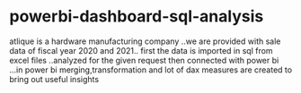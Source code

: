 # powerbi-dashboard-sql-analysis
atlique is a hardware manufacturing company ..we are provided with sale data of fiscal year 2020 and 2021..
 first the data is imported in sql from excel files ..analyzed for the given request then connected with power bi ...in power bi merging,transformation and lot of dax measures are created to bring out useful insights
